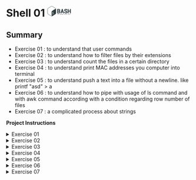 # Shell 01  <img src="pics/bash.png" width="64" height="30" />

## Summary
- Exercise 01 : to understand that user commands 
- Exercise 02 : to understand how to filter files by their extensions 
- Exercise 03 : to understand count the files in a certain directory 
- Exercise 04 : to understand print MAC addresses you computer into terminal 
- Exercise 05 : to understand push a text into a file without a newline. like printf "asd" > a
- Exercise 06 : to understand how to pipe with usage of ls command and with awk command according with a condition regarding row number of files
- Exercise 07 : a complicated process about strings

**Project Instructions**

<details>
  <summary>Exercise 01</summary>

  - Exercise 01 - print_groups.sh
    - Write a command line that will display the list of groups for which the login, contained int the environment variable FT_USER, is a member. Separated by commas without spaces.
    - Examples :
      - for FT_USER=nours, the result is "god,root,admin,master,nours,bocal" (without quotation marks)
      ![Image1](pics/exersice_01_1.png)
      - for FT_USER=daemon, the result is "daemon,bin" (without quotation marks)
      ![Image1](pics/exersice_01_2.png)

</details>

<details>
  <summary>Exercise 02</summary>

  - Exercise 02 - find_sh
    - Write a command line that searches for all file names that end with ".sh" (without quotation marks) in the current directory and all its sub-directories. It should display only the file name without the .sh.
    - Example of output :
    ![Image1](pics/exersice_02.png)

</details>

<details>
  <summary>Exercise 03</summary>
  
  - Exercise 03 - count_files.sh
    - Write a command line that counts and dislays the number of regular files and directories in the current directory and all its sub-directories. It should include ".", the starting directory
    - Example of output :
    ![Image1](pics/exersice_03.png)
 
</details>

<details>
  <summary>Exercise 04</summary>

  - Exercise 04 - MAC.sh
    - Write a command line that displays your machine's MAC addresses. Each address must be followed by a line break.

</details>
  
<details>
  <summary>Exercise 05</summary>
 
  - Exercise 05 - Can you create it ?
    - Create a file containing only "42", and NOTHING else.
    - Its name will be :
    ![Image1](pics/exersice_05_1.png)
    - Example :
    ![Image1](pics/exersice_05_2.png)
  
</details>

<details>
  <summary>Exercise 06</summary>

  - Exercise 06 - Skip
    - Write a command line that displays every other line for the command ```$> ls -l```, starting from the first line

</details>

<details>
  <summary>Exercise 07</summary>
  
  - Exercise 07 - r_dwssap.sh
    - Write a command line that displays the output of a cat /etc/passwd command, removing comments, every other line starting from the second line, reversing each login, sorted in reverse alphabetical order, and keeping only logins between FT_LINE1 and FT_LINE2 included, and they must separated by ", " (without quotation marks), and the output must end with a ".".
    - Example: Between lines 7 and 15, the result should be something like this : 
    ![Image1](pics/exersice_07.png)
  
</details>
